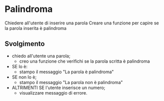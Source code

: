 <!-- *ESERCIZIO 1* -->

# Palindroma

Chiedere all'utente di inserire una parola
Creare una funzione per capire se la parola inserita è palindroma

## Svolgimento

- chiedo all'utente una parola;
  - creo una funzione che verifichi se la parola scritta è palindroma
- SE lo è:
  - stampo il messaggio "La parola è palindroma"
- SE non lo è;
  - stampo il messaggio "La parola non è palindroma"
- ALTRIMENTI SE l'utente inserisce un numero;
  - visualizzare messaggio di errore.

<!-- *ESERCIZIO 1* -->
